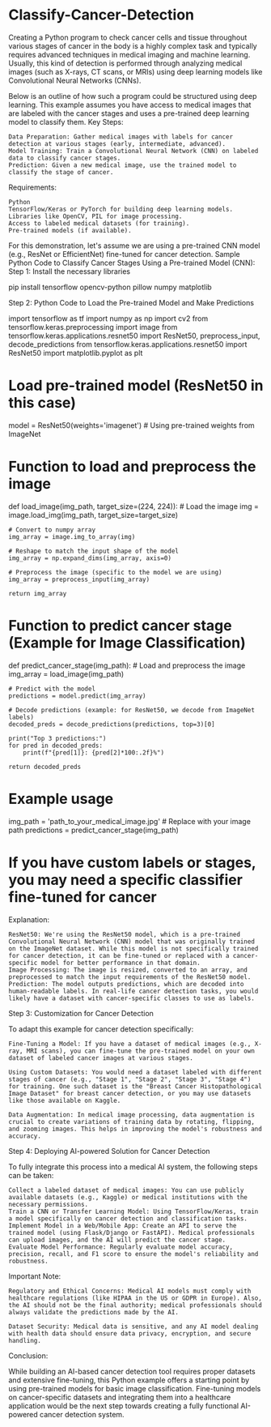 # Classify-Cancer-Detection
Creating a Python program to check cancer cells and tissue throughout various stages of cancer in the body is a highly complex task and typically requires advanced techniques in medical imaging and machine learning. Usually, this kind of detection is performed through analyzing medical images (such as X-rays, CT scans, or MRIs) using deep learning models like Convolutional Neural Networks (CNNs).

Below is an outline of how such a program could be structured using deep learning. This example assumes you have access to medical images that are labeled with the cancer stages and uses a pre-trained deep learning model to classify them.
Key Steps:

    Data Preparation: Gather medical images with labels for cancer detection at various stages (early, intermediate, advanced).
    Model Training: Train a Convolutional Neural Network (CNN) on labeled data to classify cancer stages.
    Prediction: Given a new medical image, use the trained model to classify the stage of cancer.

Requirements:

    Python
    TensorFlow/Keras or PyTorch for building deep learning models.
    Libraries like OpenCV, PIL for image processing.
    Access to labeled medical datasets (for training).
    Pre-trained models (if available).

For this demonstration, let's assume we are using a pre-trained CNN model (e.g., ResNet or EfficientNet) fine-tuned for cancer detection.
Sample Python Code to Classify Cancer Stages Using a Pre-trained Model (CNN):
Step 1: Install the necessary libraries

pip install tensorflow opencv-python pillow numpy matplotlib

Step 2: Python Code to Load the Pre-trained Model and Make Predictions

import tensorflow as tf
import numpy as np
import cv2
from tensorflow.keras.preprocessing import image
from tensorflow.keras.applications.resnet50 import ResNet50, preprocess_input, decode_predictions
from tensorflow.keras.applications.resnet50 import ResNet50
import matplotlib.pyplot as plt

# Load pre-trained model (ResNet50 in this case)
model = ResNet50(weights='imagenet')  # Using pre-trained weights from ImageNet

# Function to load and preprocess the image
def load_image(img_path, target_size=(224, 224)):
    # Load the image
    img = image.load_img(img_path, target_size=target_size)
    
    # Convert to numpy array
    img_array = image.img_to_array(img)
    
    # Reshape to match the input shape of the model
    img_array = np.expand_dims(img_array, axis=0)
    
    # Preprocess the image (specific to the model we are using)
    img_array = preprocess_input(img_array)
    
    return img_array

# Function to predict cancer stage (Example for Image Classification)
def predict_cancer_stage(img_path):
    # Load and preprocess the image
    img_array = load_image(img_path)
    
    # Predict with the model
    predictions = model.predict(img_array)
    
    # Decode predictions (example: for ResNet50, we decode from ImageNet labels)
    decoded_preds = decode_predictions(predictions, top=3)[0]
    
    print("Top 3 predictions:")
    for pred in decoded_preds:
        print(f"{pred[1]}: {pred[2]*100:.2f}%")
    
    return decoded_preds

# Example usage
img_path = 'path_to_your_medical_image.jpg'  # Replace with your image path
predictions = predict_cancer_stage(img_path)

# If you have custom labels or stages, you may need a specific classifier fine-tuned for cancer

Explanation:

    ResNet50: We're using the ResNet50 model, which is a pre-trained Convolutional Neural Network (CNN) model that was originally trained on the ImageNet dataset. While this model is not specifically trained for cancer detection, it can be fine-tuned or replaced with a cancer-specific model for better performance in that domain.
    Image Processing: The image is resized, converted to an array, and preprocessed to match the input requirements of the ResNet50 model.
    Prediction: The model outputs predictions, which are decoded into human-readable labels. In real-life cancer detection tasks, you would likely have a dataset with cancer-specific classes to use as labels.

Step 3: Customization for Cancer Detection

To adapt this example for cancer detection specifically:

    Fine-Tuning a Model: If you have a dataset of medical images (e.g., X-ray, MRI scans), you can fine-tune the pre-trained model on your own dataset of labeled cancer images at various stages.

    Using Custom Datasets: You would need a dataset labeled with different stages of cancer (e.g., "Stage 1", "Stage 2", "Stage 3", "Stage 4") for training. One such dataset is the "Breast Cancer Histopathological Image Dataset" for breast cancer detection, or you may use datasets like those available on Kaggle.

    Data Augmentation: In medical image processing, data augmentation is crucial to create variations of training data by rotating, flipping, and zooming images. This helps in improving the model's robustness and accuracy.

Step 4: Deploying AI-powered Solution for Cancer Detection

To fully integrate this process into a medical AI system, the following steps can be taken:

    Collect a labeled dataset of medical images: You can use publicly available datasets (e.g., Kaggle) or medical institutions with the necessary permissions.
    Train a CNN or Transfer Learning Model: Using TensorFlow/Keras, train a model specifically on cancer detection and classification tasks.
    Implement Model in a Web/Mobile App: Create an API to serve the trained model (using Flask/Django or FastAPI). Medical professionals can upload images, and the AI will predict the cancer stage.
    Evaluate Model Performance: Regularly evaluate model accuracy, precision, recall, and F1 score to ensure the model's reliability and robustness.

Important Note:

    Regulatory and Ethical Concerns: Medical AI models must comply with healthcare regulations (like HIPAA in the US or GDPR in Europe). Also, the AI should not be the final authority; medical professionals should always validate the predictions made by the AI.

    Dataset Security: Medical data is sensitive, and any AI model dealing with health data should ensure data privacy, encryption, and secure handling.

Conclusion:

While building an AI-based cancer detection tool requires proper datasets and extensive fine-tuning, this Python example offers a starting point by using pre-trained models for basic image classification. Fine-tuning models on cancer-specific datasets and integrating them into a healthcare application would be the next step towards creating a fully functional AI-powered cancer detection system.

